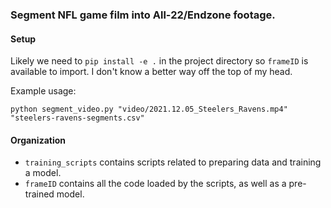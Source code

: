 ### Segment NFL game film into All-22/Endzone footage.

#### Setup

Likely we need to `pip install -e .` in the project directory so `frameID` is available to import. I don't know a better way off the top of my head.

Example usage:

`python segment_video.py "video/2021.12.05_Steelers_Ravens.mp4" "steelers-ravens-segments.csv"`

#### Organization

 - `training_scripts` contains scripts related to preparing data and training a model.
 - `frameID` contains all the code loaded by the scripts, as well as a pre-trained model.